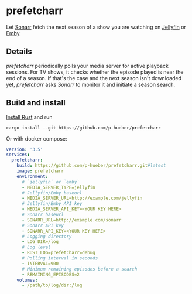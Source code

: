# prefetcharr #

Let [Sonarr](https://sonarr.tv) fetch the next season of a show you are watching
on [Jellyfin](https://jellyfin.org) or [Emby](https://emby.media).

## Details ##

_prefetcharr_ periodically polls your media server for active playback sessions.
For TV shows, it checks whether the episode played is near the end of a season.
If that's the case and the next season isn't downloaded yet, _prefetcharr_ asks
_Sonarr_ to monitor it and initiate a season search.

## Build and install ##

[Install Rust](https://www.rust-lang.org/tools/install) and run
```
cargo install --git https://github.com/p-hueber/prefetcharr
```

Or with docker compose:
```yml
version: '3.5'
services:
  prefetcharr:
    build: https://github.com/p-hueber/prefetcharr.git#latest
    image: prefetcharr
    environment:
      # `jellyfin` or `emby`
      - MEDIA_SERVER_TYPE=jellyfin
      # Jellyfin/Emby baseurl
      - MEDIA_SERVER_URL=http://example.com/jellyfin
      # Jellyfin/Emby API key
      - MEDIA_SERVER_API_KEY=<YOUR KEY HERE>
      # Sonarr baseurl
      - SONARR_URL=http://example.com/sonarr
      # Sonarr API key
      - SONARR_API_KEY=<YOUR KEY HERE>
      # Logging directory
      - LOG_DIR=/log
      # Log level
      - RUST_LOG=prefetcharr=debug
      # Polling interval in seconds
      - INTERVAL=900
      # Minimum remaining episodes before a search
      - REMAINING_EPISODES=2
    volumes:
      - /path/to/log/dir:/log

```
